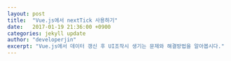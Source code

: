 ```yaml
---
layout: post
title:  "Vue.js에서 nextTick 사용하기"
date:   2017-01-19 21:36:00 +0900
categories: jekyll update
author: "developerjin"
excerpt: "Vue.js에서 데이터 갱신 후 UI조작시 생기는 문제와 해결방법을 알아봅시다."
---
```


